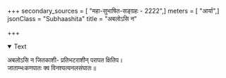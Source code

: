 +++
secondary_sources = [ "महा-सुभाषित-सङ्ग्रहः - 2222",]
meters = [ "आर्या",]
jsonClass = "Subhaashita"
title = "अबलोऽसि न"

+++

<details open><summary>Text</summary>

अबलोऽसि न जितकाशी- प्रतिभटराशीन् परापत क्षितिप।  
जाताम्भःकणपातः क्व विनश्यत्यनलसंघातः॥
</details>
